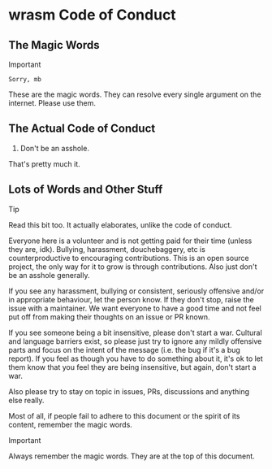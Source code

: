 # wrasm Code of Conduct

## The Magic Words

> [!IMPORTANT]
> ```
> Sorry, mb
> ```

These are the magic words. They can resolve every single argument on the
internet. Please use them.

## The Actual Code of Conduct

1. Don't be an asshole.

That's pretty much it.

## Lots of Words and Other Stuff

> [!TIP]
> Read this bit too. It actually elaborates, unlike the code of conduct.

Everyone here is a volunteer and is not getting paid for their time (unless
they are, idk). Bullying, harassment, douchebaggery, etc is counterproductive
to encouraging contributions. This is an open source project, the only way for
it to grow is through contributions. Also just don't be an asshole generally.

If you see any harassment, bullying or consistent, seriously offensive and/or
in appropriate behaviour, let the person know. If they don't stop, raise the
issue with a maintainer. We want everyone to have a good time and not feel put
off from making their thoughts on an issue or PR known.

If you see someone being a bit insensitive, please don't start a war. Cultural
and language barriers exist, so please just try to ignore any mildly offensive
parts and focus on the intent of the message (i.e. the bug if it's a bug
report). If you feel as though you have to do something about it, it's ok to
let them know that you feel they are being insensitive, but again, don't start
a war.

Also please try to stay on topic in issues, PRs, discussions and anything else
really.

Most of all, if people fail to adhere to this document or the spirit of its
content, remember the magic words.

> [!IMPORTANT]
> Always remember the magic words. They are at the top of this document.
